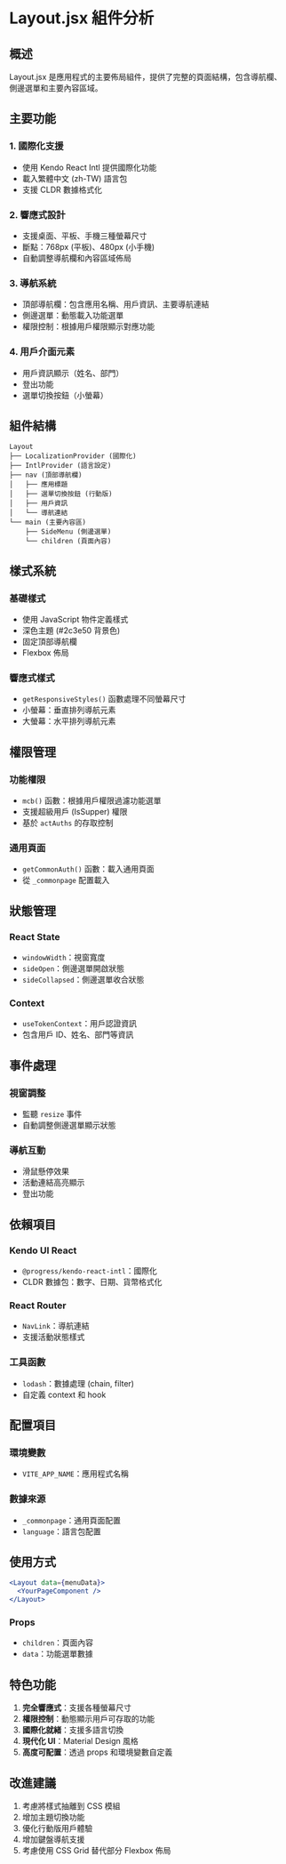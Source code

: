 # Layout.jsx 組件分析

## 概述
Layout.jsx 是應用程式的主要佈局組件，提供了完整的頁面結構，包含導航欄、側邊選單和主要內容區域。

## 主要功能

### 1. 國際化支援
- 使用 Kendo React Intl 提供國際化功能
- 載入繁體中文 (zh-TW) 語言包
- 支援 CLDR 數據格式化

### 2. 響應式設計
- 支援桌面、平板、手機三種螢幕尺寸
- 斷點：768px (平板)、480px (小手機)
- 自動調整導航欄和內容區域佈局

### 3. 導航系統
- 頂部導航欄：包含應用名稱、用戶資訊、主要導航連結
- 側邊選單：動態載入功能選單
- 權限控制：根據用戶權限顯示對應功能

### 4. 用戶介面元素
- 用戶資訊顯示（姓名、部門）
- 登出功能
- 選單切換按鈕（小螢幕）

## 組件結構

```
Layout
├── LocalizationProvider (國際化)
├── IntlProvider (語言設定)
├── nav (頂部導航欄)
│   ├── 應用標題
│   ├── 選單切換按鈕 (行動版)
│   ├── 用戶資訊
│   └── 導航連結
└── main (主要內容區)
    ├── SideMenu (側邊選單)
    └── children (頁面內容)
```

## 樣式系統

### 基礎樣式
- 使用 JavaScript 物件定義樣式
- 深色主題 (#2c3e50 背景色)
- 固定頂部導航欄
- Flexbox 佈局

### 響應式樣式
- `getResponsiveStyles()` 函數處理不同螢幕尺寸
- 小螢幕：垂直排列導航元素
- 大螢幕：水平排列導航元素

## 權限管理

### 功能權限
- `mcb()` 函數：根據用戶權限過濾功能選單
- 支援超級用戶 (IsSupper) 權限
- 基於 `actAuths` 的存取控制

### 通用頁面
- `getCommonAuth()` 函數：載入通用頁面
- 從 `_commonpage` 配置載入

## 狀態管理

### React State
- `windowWidth`：視窗寬度
- `sideOpen`：側邊選單開啟狀態
- `sideCollapsed`：側邊選單收合狀態

### Context
- `useTokenContext`：用戶認證資訊
- 包含用戶 ID、姓名、部門等資訊

## 事件處理

### 視窗調整
- 監聽 `resize` 事件
- 自動調整側邊選單顯示狀態

### 導航互動
- 滑鼠懸停效果
- 活動連結高亮顯示
- 登出功能

## 依賴項目

### Kendo UI React
- `@progress/kendo-react-intl`：國際化
- CLDR 數據包：數字、日期、貨幣格式化

### React Router
- `NavLink`：導航連結
- 支援活動狀態樣式

### 工具函數
- `lodash`：數據處理 (chain, filter)
- 自定義 context 和 hook

## 配置項目

### 環境變數
- `VITE_APP_NAME`：應用程式名稱

### 數據來源
- `_commonpage`：通用頁面配置
- `language`：語言包配置

## 使用方式

```jsx
<Layout data={menuData}>
  <YourPageComponent />
</Layout>
```

### Props
- `children`：頁面內容
- `data`：功能選單數據

## 特色功能

1. **完全響應式**：支援各種螢幕尺寸
2. **權限控制**：動態顯示用戶可存取的功能
3. **國際化就緒**：支援多語言切換
4. **現代化 UI**：Material Design 風格
5. **高度可配置**：透過 props 和環境變數自定義

## 改進建議

1. 考慮將樣式抽離到 CSS 模組
2. 增加主題切換功能
3. 優化行動版用戶體驗
4. 增加鍵盤導航支援
5. 考慮使用 CSS Grid 替代部分 Flexbox 佈局